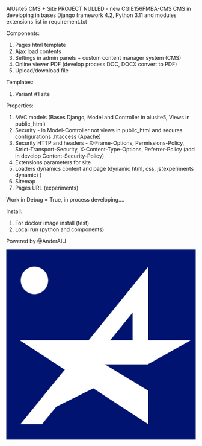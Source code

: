 AIUsite5 CMS + Site
PROJECT NULLED - new CGIE156FMBA-CMS
CMS in developing in bases Django framework 4.2, Python 3.11 and modules extensions list in requirement.txt

Components:
1) Pages html template
2) Ajax load contents
3) Settings in admin panels + custom content manager system (CMS) 
4) Online viewer PDF (develop process DOC, DOCX convert to PDF)
5) Upload/download file

Templates:
1) Variant #1 site

Properties:
1) MVC models (Bases Django, Model and Controller in aiusite5, Views in public_html)
2) Security - in Model-Controller not views in public_html and secures configurations .htaccess (Apache)
3) Security HTTP and headers - X-Frame-Options, Permissions-Policy, Strict-Transport-Security, X-Content-Type-Options, Referrer-Policy (add in develop Content-Security-Policy)
4) Extensions parameters for site
5) Loaders dynamics content and page (dynamic html, css, js(experiments dynamic) )
6) Sitemap
7) Pages URL (experiments)

Work in Debug = True, in process developing....

Install:
1) For docker image install (test)
2) Local run (python and components)

Powered by @AnderAIU

![alt text](./public_html/media/images/anderaiu.jpg)

